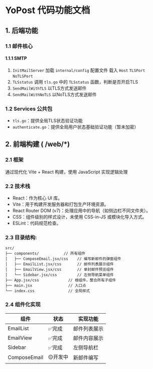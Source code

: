 # YoPost 代码功能文档

## 1. 后端功能

### 1.1 邮件核心

#### 1.1.1 SMTP
1. `InitMailServer` 加载 `internal/config` 配置文件
   载入 `Host` `TLSPort` `NoTLSPort`
2. `TLSstatus` 调用 `tls.go` 中的 `TLSstatus` 函数，判断是否开启TLS
3. `SendMailWithTLS` 以TLS方式发送邮件
4. `SendMailWithNoTLS` 以NoTLS方式发送邮件

### 1.2 Services 公共包
- `tls.go`：提供全局TLS状态验证功能
- `authenticate.go`：提供全局用户状态基础验证功能（暂未加密）

## 2. 前端构建 ( /web/*)
### 2.1 框架
通过现代化 Vite + React 构建，使用 JavaScript 实现逻辑处理

### 2.2 技术栈
- React：作为核心 UI 库。
- Vite：用于构建开发服务器和打包生产环境资源。
- React Router DOM (v7)：处理应用中的导航（如侧边栏不同文件夹）。
- CSS：组件级别的样式设计，未使用 CSS-in-JS 或模块化导入方式。
- ESLint：代码规范检查。

### 2.3 目录结构:
```
src/
├── components/           // 所有组件
│   ├── ComposeEmail.jsx/css    // 编写新邮件的弹窗组件
│   ├── EmailList.jsx/css       // 邮件列表展示组件
│   ├── EmailView.jsx/css       // 单封邮件预览组件
│   └── Sidebar.jsx/css         // 左侧导航菜单组件
├── App.jsx/css             // 根组件，整合所有子组件
├── main.jsx                // 入口点
└── index.css               // 全局样式
```

### 2.4 组件化实现
| 组件 | 状态 | 实现功能 |
| ---- | ---- | ---- |
| EmailList | ✅完成	| 邮件列表展示 |
| EmailView	| ✅完成	| 邮件内容展示 |
| Sidebar	| ✅完成	| 左侧导航栏 |
| ComposeEmail | 🟡开发中 | 新邮件编写 |